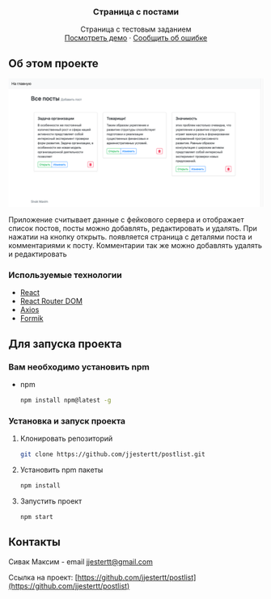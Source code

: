 <!-- PROJECT LOGO -->
<br />
<p align="center">
  <h3 align="center">Страница с постами</h3>

  <p align="center">
    Страница с тестовым заданием
    <br />
    <a href="https://github.com/jjestertt/postlist">Посмотреть демо</a>
    ·
    <a href="https://github.com/jjestertt/postlist/issues">Сообщить об ошибке</a>
  </p>
</p>

<!-- ABOUT THE PROJECT -->
## Об этом проекте
<p align="center">
<img src="https://raw.githubusercontent.com/jjestertt/postlist/master/screen.png" alt="screen" />
</p>

Приложение считывает данные с фейкового сервера и отображает список постов, посты можно добавлять, редактировать и удалять. При нажатии на кнопку открыть. появляется страница с деталями поста и комментариями к посту. Комментарии так же можно добавлять удалять и редактировать

### Используемые технологии

* [React](https://ru.reactjs.org/)
* [React Router DOM](https://reactrouter.com/)
* [Axios](https://github.com/axios/axios)
* [Formik](https://formik.org)



<!-- GETTING STARTED -->
## Для запуска проекта
### Вам необходимо установить npm
* npm
  ```sh
  npm install npm@latest -g
  ```

### Установка и запуск проекта

1. Клонировать репозиторий
   ```sh
   git clone https://github.com/jjestertt/postlist.git
   ```
2. Установить npm пакеты
   ```sh
   npm install
   ```
3. Запустить проект
   ```sh
   npm start
   ```

<!-- CONTACT -->
## Контакты

Сивак Максим - email jjestertt@gmail.com

Ссылка на проект: [https://github.com/jjestertt/postlist](https://github.com/jjestertt/postlist)
